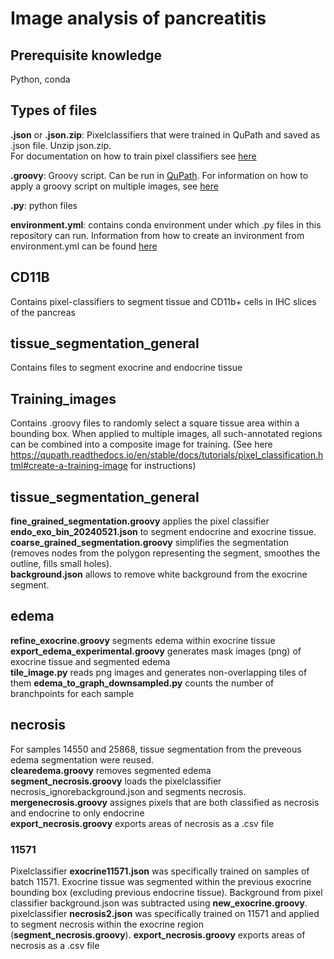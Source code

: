 # Image analysis of pancreatitis 
## Prerequisite knowledge
Python, conda

## Types of files
**.json** or **.json.zip**: Pixelclassifiers that were trained in QuPath and saved as .json file. Unzip json.zip.  
For documentation on how to train pixel classifiers see [here](https://qupath.readthedocs.io/en/stable/docs/tutorials/pixel_classification.html)  

**.groovy**: Groovy script. Can be run in [QuPath](https://qupath.readthedocs.io/en/stable/docs/scripting/workflows_to_scripts.html). For information on how to apply a groovy script on multiple images, see [here](https://qupath.readthedocs.io/en/stable/docs/scripting/workflows_to_scripts.html#running-a-script-for-multiple-images)  

**.py**: python files  

**environment.yml**: contains conda environment under which .py files in this repository can run. Information from how to create an invironment from environment.yml can be found [here](https://docs.conda.io/projects/conda/en/latest/user-guide/tasks/manage-environments.html#creating-an-environment-from-an-environment-yml-file)  

## CD11B
Contains pixel-classifiers to segment tissue and CD11b+ cells in IHC slices of the pancreas 

## tissue_segmentation_general
Contains files to segment exocrine and endocrine tissue 

## Training_images 
Contains .groovy files to randomly select a square tissue area within a bounding box. When applied to multiple images, all such-annotated regions can be combined into a composite image for training. 
(See here https://qupath.readthedocs.io/en/stable/docs/tutorials/pixel_classification.html#create-a-training-image for instructions)

## tissue_segmentation_general
**fine_grained_segmentation.groovy** applies the pixel classifier **endo_exo_bin_20240521.json** to segment endocrine and exocrine tissue. 
**coarse_grained_segmentation.groovy** simplifies the segmentation (removes nodes from the polygon representing the segment, smoothes the outline, fills small holes).  
**background.json** allows to remove white background from the exocrine segment. 


## edema 
**refine_exocrine.groovy** segments edema within exocrine tissue  
**export_edema_experimental.groovy** generates mask images (png) of exocrine tissue and segmented edema  
**tile_image.py** reads png images and generates non-overlapping tiles of them 
**edema_to_graph_downsampled.py** counts the number of branchpoints for each sample 

## necrosis 
For samples 14550 and 25868, tissue segmentation from the preveous edema segmentation were reused.  
**clearedema.groovy** removes segmented edema  
**segment_necrosis.groovy** loads the pixelclassifier necrosis_ignorebackground.json and segments necrosis.  
**mergenecrosis.groovy** assignes pixels that are both classified as necrosis and endocrine to only endocrine  
**export_necrosis.groovy** exports areas of necrosis as a .csv file  

### 11571
Pixelclassifier **exocrine11571.json** was specifically trained on samples of batch 11571. Exocrine tissue was segmented within the previous exocrine bounding box (excluding previous endocrine tissue). Background from pixel classifier background.json was subtracted using **new_exocrine.groovy**. pixelclassifier **necrosis2.json** was specifically trained on 11571 and applied to segment necrosis within the exocrine region (**segment_necrosis.groovy**). 
**export_necrosis.groovy** exports areas of necrosis as a .csv file  
